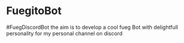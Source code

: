 # FuegitoBot
#FuegDiscordBot
the aim is to develop a cool fueg Bot with delightfull personality for my personal channel on discord 

